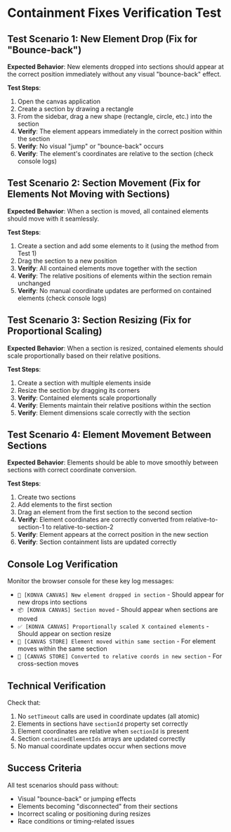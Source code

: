 # Containment Fixes Verification Test

## Test Scenario 1: New Element Drop (Fix for "Bounce-back")
**Expected Behavior**: New elements dropped into sections should appear at the correct position immediately without any visual "bounce-back" effect.

**Test Steps**:
1. Open the canvas application
2. Create a section by drawing a rectangle
3. From the sidebar, drag a new shape (rectangle, circle, etc.) into the section
4. **Verify**: The element appears immediately in the correct position within the section
5. **Verify**: No visual "jump" or "bounce-back" occurs
6. **Verify**: The element's coordinates are relative to the section (check console logs)

## Test Scenario 2: Section Movement (Fix for Elements Not Moving with Sections)
**Expected Behavior**: When a section is moved, all contained elements should move with it seamlessly.

**Test Steps**:
1. Create a section and add some elements to it (using the method from Test 1)
2. Drag the section to a new position
3. **Verify**: All contained elements move together with the section
4. **Verify**: The relative positions of elements within the section remain unchanged
5. **Verify**: No manual coordinate updates are performed on contained elements (check console logs)

## Test Scenario 3: Section Resizing (Fix for Proportional Scaling)
**Expected Behavior**: When a section is resized, contained elements should scale proportionally based on their relative positions.

**Test Steps**:
1. Create a section with multiple elements inside
2. Resize the section by dragging its corners
3. **Verify**: Contained elements scale proportionally
4. **Verify**: Elements maintain their relative positions within the section
5. **Verify**: Element dimensions scale correctly with the section

## Test Scenario 4: Element Movement Between Sections
**Expected Behavior**: Elements should be able to move smoothly between sections with correct coordinate conversion.

**Test Steps**:
1. Create two sections
2. Add elements to the first section
3. Drag an element from the first section to the second section
4. **Verify**: Element coordinates are correctly converted from relative-to-section-1 to relative-to-section-2
5. **Verify**: Element appears at the correct position in the new section
6. **Verify**: Section containment lists are updated correctly

## Console Log Verification
Monitor the browser console for these key log messages:

- `🎯 [KONVA CANVAS] New element dropped in section` - Should appear for new drops into sections
- `📦 [KONVA CANVAS] Section moved` - Should appear when sections are moved
- `✅ [KONVA CANVAS] Proportionally scaled X contained elements` - Should appear on section resize
- `🔄 [CANVAS STORE] Element moved within same section` - For element moves within the same section
- `📐 [CANVAS STORE] Converted to relative coords in new section` - For cross-section moves

## Technical Verification
Check that:
1. No `setTimeout` calls are used in coordinate updates (all atomic)
2. Elements in sections have `sectionId` property set correctly
3. Element coordinates are relative when `sectionId` is present
4. Section `containedElementIds` arrays are updated correctly
5. No manual coordinate updates occur when sections move

## Success Criteria
All test scenarios should pass without:
- Visual "bounce-back" or jumping effects
- Elements becoming "disconnected" from their sections
- Incorrect scaling or positioning during resizes
- Race conditions or timing-related issues
